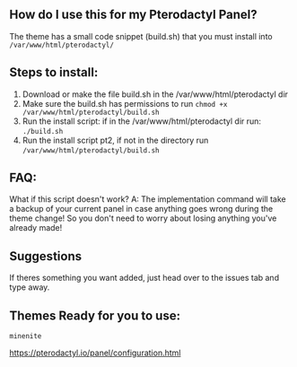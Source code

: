 
## How do I use this for my Pterodactyl Panel?
The theme has a small code snippet (build.sh) that you must install into `/var/www/html/pterodactyl/`

## Steps to install:
1. Download or make the file build.sh in the /var/www/html/pterodactyl dir
2. Make sure the build.sh has permissions to run `chmod +x /var/www/html/pterodactyl/build.sh`
3. Run the install script: if in the /var/www/html/pterodactyl dir run: `./build.sh`
4. Run the install script pt2, if not in the directory run `/var/www/html/pterodactyl/build.sh`

## FAQ:
What if this script doesn't work? A:
The implementation command will take a backup of your current panel in case anything goes wrong during the theme change! So you don't need to worry about losing anything you've already made!



## Suggestions
If theres something you want added, just head over to the issues tab and type away.

## Themes Ready for you to use:
`minenite`

https://pterodactyl.io/panel/configuration.html
